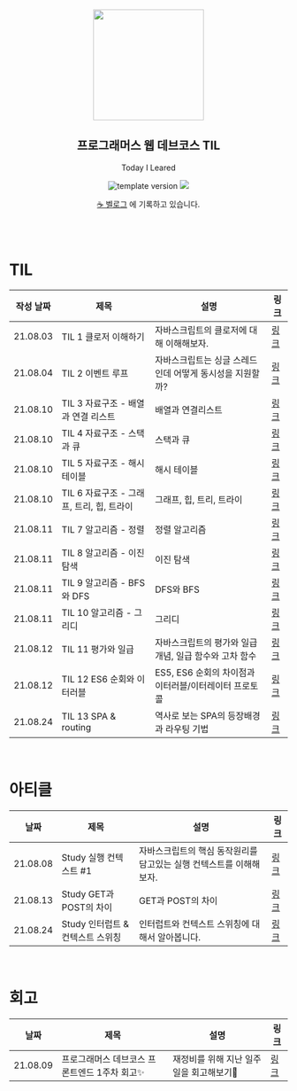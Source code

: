 <br/>
<p align="middle" >
  <img width="200px;" src="./src/images/prgms-logo.png"/>
</p>
<h2 align="middle">프로그래머스 웹 데브코스 TIL</h2>
<p align="middle">Today I Leared</p>
<p align="middle">
  <img src="https://img.shields.io/badge/version-1.0.0-blue?style=flat-square" alt="template version"/>
  <img src="https://img.shields.io/badge/language-md-md.svg?style=flat-square"/>
</p>

<p align="middle">
  <a href="https://velog.io/@grighth12">☕ 벨로그</a> 에 기록하고 있습니다.
</p>

<br/>

<br/>

# TIL

| 작성 날짜 | 제목                                      | 설명                                                     | 링크                                                                                                                                                                |
| --------- | ----------------------------------------- | -------------------------------------------------------- | ------------------------------------------------------------------------------------------------------------------------------------------------------------------- |
| 21.08.03  | TIL 1 클로저 이해하기                     | 자바스크립트의 클로저에 대해 이해해보자.                 | [링크](https://velog.io/@grighth12/TIL-1-%ED%81%B4%EB%A1%9C%EC%A0%80-%EC%9D%B4%ED%95%B4%ED%95%98%EA%B8%B0)                                                          |
| 21.08.04  | TIL 2 이벤트 루프                         | 자바스크립트는 싱글 스레드인데 어떻게 동시성을 지원할까? | [링크](https://velog.io/@grighth12/TIL-2-%EC%9D%B4%EB%B2%A4%ED%8A%B8-%EB%A3%A8%ED%94%84)                                                                            |
| 21.08.10  | TIL 3 자료구조 - 배열과 연결 리스트       | 배열과 연결리스트                                        | [링크](https://velog.io/@grighth12/TIL-3-%EC%9E%90%EB%A3%8C%EA%B5%AC%EC%A1%B0-%EB%B0%B0%EC%97%B4%EA%B3%BC-%EC%97%B0%EA%B2%B0%EB%A6%AC%EC%8A%A4%ED%8A%B8)            |
| 21.08.10  | TIL 4 자료구조 - 스택과 큐                | 스택과 큐                                                | [링크](https://velog.io/@grighth12/TIL-4-%EC%9E%90%EB%A3%8C%EA%B5%AC%EC%A1%B0-%EC%8A%A4%ED%83%9D%EA%B3%BC-%ED%81%90)                                                |
| 21.08.10  | TIL 5 자료구조 - 해시 테이블              | 해시 테이블                                              | [링크](https://velog.io/@grighth12/TIL-5-%EC%9E%90%EB%A3%8C%EA%B5%AC%EC%A1%B0-%ED%95%B4%EC%8B%9C-%ED%85%8C%EC%9D%B4%EB%B8%94)                                       |
| 21.08.10  | TIL 6 자료구조 - 그래프, 트리, 힙, 트라이 | 그래프, 힙, 트리, 트라이                                 | [링크](https://velog.io/@grighth12/TIL-6-%EC%9E%90%EB%A3%8C%EA%B5%AC%EC%A1%B0-%EA%B7%B8%EB%9E%98%ED%94%84-%ED%8A%B8%EB%A6%AC-%ED%9E%99-%ED%8A%B8%EB%9D%BC%EC%9D%B4) |
| 21.08.11  | TIL 7 알고리즘 - 정렬                     | 정렬 알고리즘                                            | [링크](https://velog.io/@grighth12/TIL-7-%EC%95%8C%EA%B3%A0%EB%A6%AC%EC%A6%98-%EC%A0%95%EB%A0%AC)                                                                   |
| 21.08.11  | TIL 8 알고리즘 - 이진 탐색                | 이진 탐색                                                | [링크](https://velog.io/@grighth12/TIL-8-%EC%95%8C%EA%B3%A0%EB%A6%AC%EC%A6%98-%EC%9D%B4%EC%A7%84-%ED%83%90%EC%83%89)                                                |
| 21.08.11  | TIL 9 알고리즘 - BFS와 DFS                | DFS와 BFS                                                | [링크](https://velog.io/@grighth12/TIL-9-%EC%95%8C%EA%B3%A0%EB%A6%AC%EC%A6%98-BFS%EC%99%80-DFS)                                                                     |
| 21.08.11  | TIL 10 알고리즘 - 그리디                  | 그리디                                                   | [링크](https://velog.io/@grighth12/TIL-10-%EC%95%8C%EA%B3%A0%EB%A6%AC%EC%A6%98-%EA%B7%B8%EB%A6%AC%EB%94%94)                                                         |
| 21.08.12  | TIL 11 평가와 일급                        | 자바스크립트의 평가와 일급 개념, 일급 함수와 고차 함수   | [링크](https://velog.io/@grighth12/TIL-11-%ED%8F%89%EA%B0%80%EC%99%80-%EC%9D%BC%EA%B8%89)                                                                           |
| 21.08.12  | TIL 12 ES6 순회와 이터러블                | ES5, ES6 순회의 차이점과 이터러블/이터레이터 프로토콜    | [링크](https://velog.io/@grighth12/TIL-12-ES6-%EC%88%9C%ED%9A%8C%EC%99%80-%EC%9D%B4%ED%84%B0%EB%9F%AC%EB%B8%94)                                                     |
| 21.08.24  | TIL 13 SPA & routing                      | 역사로 보는 SPA의 등장배경과 라우팅 기법                 | [링크](https://velog.io/@grighth12/TIL-13-SPA-routing)                                                                                                              |

<br>

# 아티클

| 날짜     | 제목                             | 설명                                                                | 링크                                                                                                                                            |
| -------- | -------------------------------- | ------------------------------------------------------------------- | ----------------------------------------------------------------------------------------------------------------------------------------------- |
| 21.08.08 | Study 실행 컨텍스트 #1           | 자바스크립트의 핵심 동작원리를 담고있는 실행 컨텍스트를 이해해보자. | [링크](https://velog.io/@grighth12/%EC%8B%A4%ED%96%89-%EC%BB%A8%ED%85%8D%EC%8A%A4%ED%8A%B8-1)                                                   |
| 21.08.13 | Study GET과 POST의 차이          | GET과 POST의 차이                                                   | [링크](https://velog.io/@grighth12/Study-GET%EA%B3%BC-POST%EC%9D%98-%EC%B0%A8%EC%9D%B4)                                                         |
| 21.08.24 | Study 인터럽트 & 컨텍스트 스위칭 | 인터럽트와 컨텍스트 스위칭에 대해서 알아봅니다.                     | [링크](https://velog.io/@grighth12/Study-%EC%9D%B8%ED%84%B0%EB%9F%BD%ED%8A%B8-%EC%BB%A8%ED%85%8D%EC%8A%A4%ED%8A%B8-%EC%8A%A4%EC%9C%84%EC%B9%AD) |

<br>

# 회고

| 날짜     | 제목                                          | 설명                                     | 링크                                                                                                                                                                                                                 |
| -------- | --------------------------------------------- | ---------------------------------------- | -------------------------------------------------------------------------------------------------------------------------------------------------------------------------------------------------------------------- |
| 21.08.09 | 프로그래머스 데브코스 프론트엔드 1주차 회고✨ | 재정비를 위해 지난 일주일을 회고해보기👀 | [링크](https://velog.io/@grighth12/%ED%94%84%EB%A1%9C%EA%B7%B8%EB%9E%98%EB%A8%B8%EC%8A%A4-%EB%8D%B0%EB%B8%8C%EC%BD%94%EC%8A%A4-%ED%94%84%EB%A1%A0%ED%8A%B8%EC%97%94%EB%93%9C-1%EC%A3%BC%EC%B0%A8-%ED%9A%8C%EA%B3%A0) |
